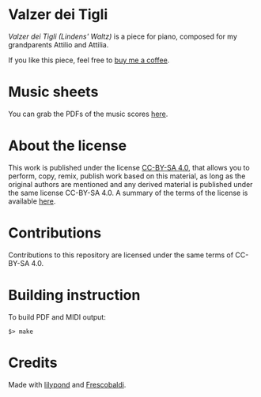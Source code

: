 # Valzer dei Tigli

*Valzer dei Tigli (Lindens' Waltz)* is a piece for piano, composed for
 my grandparents Attilio and Attilia.

If you like this piece, feel free to [buy me a
coffee](https://ko-fi.com/tubafranz).

# Music sheets

You can grab the PDFs of the music scores
[here](https://github.com/fpetrogalli/valzer-dei-tigli/releases/latest).

# About the license

This work is published under the license [CC-BY-SA
4.0](https://creativecommons.org/licenses/by-sa/4.0/), that allows you
to perform, copy, remix, publish work based on this material, as long
as the original authors are mentioned and any derived material is
published under the same license CC-BY-SA 4.0. A summary of the terms
of the license is available
[here](https://creativecommons.org/licenses/by-sa/4.0/).

# Contributions

Contributions to this repository are licensed under the same terms of
CC-BY-SA 4.0.

# Building instruction

To build PDF and MIDI output:

```
$> make
```

# Credits

Made with [lilypond](http://lilypond.org/) and
[Frescobaldi](https://www.frescobaldi.org).